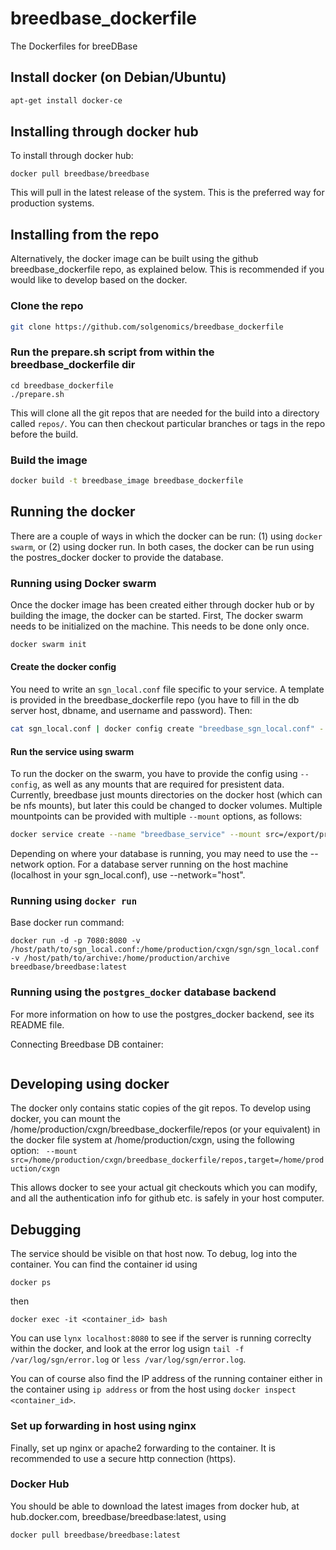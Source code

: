 # breedbase_dockerfile
The Dockerfiles for breeDBase

## Install docker (on Debian/Ubuntu)
```bash
apt-get install docker-ce
```

## Installing through docker hub
To install through docker hub:
```
docker pull breedbase/breedbase
```
This will pull in the latest release of the system. This is the preferred way for production systems.

## Installing from the repo

Alternatively, the docker image can be built using the github breedbase_dockerfile repo, as explained below. This is recommended if you would like to develop based on the docker.

### Clone the repo
```bash
git clone https://github.com/solgenomics/breedbase_dockerfile
```

### Run the prepare.sh script from within the breedbase_dockerfile dir
```
cd breedbase_dockerfile
./prepare.sh
```
This will clone all the git repos that are needed for the build into a directory called ```repos/```. 
You can then checkout particular branches or tags in the repo before the build.

### Build the image
```bash
docker build -t breedbase_image breedbase_dockerfile
```
## Running the docker

There are a couple of ways in which the docker can be run: (1) using ```docker swarm```, or (2) using docker run. 
In both cases, the docker can be run using the postres_docker docker to provide the database.

### Running using Docker swarm

Once the docker image has been created either through docker hub or by building the image, the docker can be started. First, The docker swarm needs to be initialized on the machine. This needs to be done only once.

```bash
docker swarm init
```

#### Create the docker config
You need to write an ```sgn_local.conf``` file specific to your service. A template is provided in the breedbase_dockerfile repo (you have to fill in the db server host, dbname, and username and password). Then:
```bash
cat sgn_local.conf | docker config create "breedbase_sgn_local.conf" -
```

#### Run the service using swarm
To run the docker on the swarm, you have to provide the config using ```--config```, as well as any mounts that are required for presistent data. Currently, breedbase just mounts directories on the docker host (which can be nfs mounts), but later this could be changed to docker volumes. Multiple mountpoints can be provided with multiple ```--mount``` options, as follows:
```bash
docker service create --name "breedbase_service" --mount src=/export/prod/archive,target=/home/production/archive,type=bind --mount src=/export/prod/public_breedbase,target=/home/production/public,type=bind --config source="breedbase_sgn_local.conf",target="/home/production/cxgn/sgn/sgn_local.conf"  breedbase_image
```

Depending on where your database is running, you may need to use the --network option. For a database server running on the host machine (localhost in your sgn_local.conf), use --network="host".

### Running using ```docker run```

Base docker run command:
```
docker run -d -p 7080:8080 -v /host/path/to/sgn_local.conf:/home/production/cxgn/sgn/sgn_local.conf -v /host/path/to/archive:/home/production/archive breedbase/breedbase:latest
```

### Running using the ```postgres_docker``` database backend

For more information on how to use the postgres_docker backend, see its README file.

Connecting Breedbase DB container:
```docker run -d -p 7080:8080 --link breedbase_db_container_name:db -v /host/path/to/sgn_local.conf:/home/production/cxgn/sgn/sgn_local.conf -v /host/path/to/archive:/home/production/archive breedbase/breedbase:latest
```

## Developing using docker

The docker only contains static copies of the git repos. To develop using docker, you can mount the /home/production/cxgn/breedbase_dockerfile/repos (or your equivalent) in the docker file system at /home/production/cxgn, using the following option: 
``` --mount src=/home/production/cxgn/breedbase_dockerfile/repos,target=/home/production/cxgn```

This allows docker to see your actual git checkouts which you can modify, and all the authentication info for github etc. is safely in your host computer.


## Debugging
The service should be visible on that host now. To debug, log into the container. You can find the container id using
```
docker ps
```
then
```
docker exec -it <container_id> bash
```
You can use ```lynx localhost:8080``` to see if the server is running correclty within the docker, and look at the error log usign ```tail -f /var/log/sgn/error.log``` or ```less /var/log/sgn/error.log```.

You can of course also find the IP address of the running container either in the container using ```ip address``` or from the host using ```docker inspect <container_id>```.

### Set up forwarding in host using nginx
Finally, set up nginx or apache2 forwarding to the container. It is recommended to use a secure http connection (https).

### Docker Hub
You should be able to download the latest images from docker hub, at hub.docker.com, breedbase/breedbase:latest, using
```
docker pull breedbase/breedbase:latest
```
